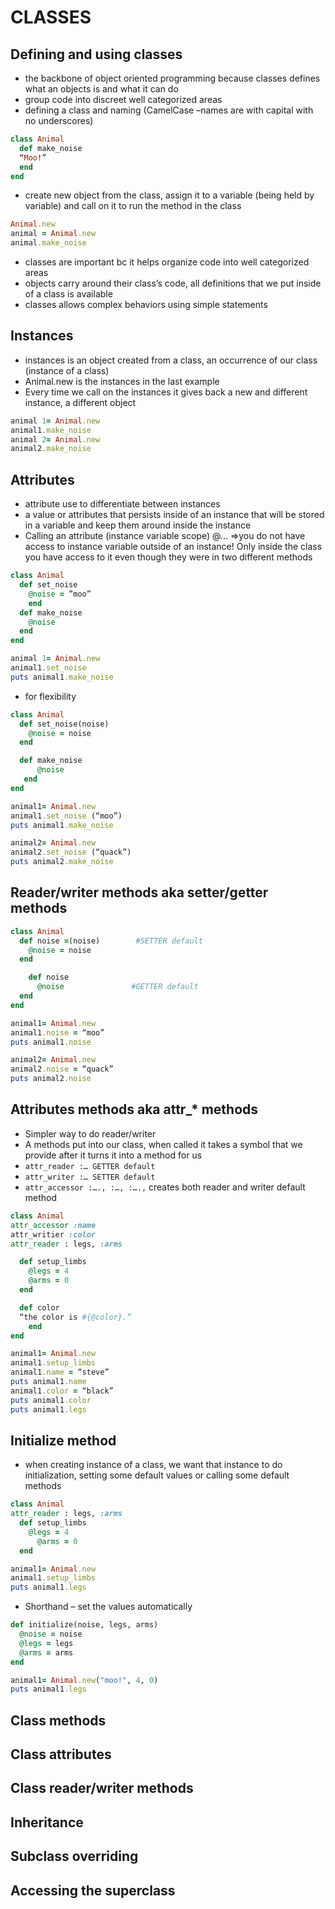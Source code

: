 # CLASSES
## Defining and using classes
-	the backbone of object oriented programming because classes defines what an objects is and what it can do
-	group code into discreet well categorized areas
-	defining a class and naming (CamelCase –names are with capital with no underscores)

``` ruby
class Animal
  def make_noise
  “Moo!”
  end
end
```

-	create new object from the class, assign it to a variable (being held by variable) and call on it to run the method in the class

``` ruby
Animal.new
animal = Animal.new
animal.make_noise
```

-	classes are important bc it helps organize code into well categorized areas
-	objects carry around their class’s code, all definitions that we put inside of a class is available
-	classes allows complex behaviors using simple statements

## Instances
-	instances is an object created from a class, an occurrence of our class (instance of a class)
  - Animal.new is the instances in the last example
  - Every time we call on the instances it gives back a new and different instance, a different object

``` ruby
animal 1= Animal.new
animal1.make_noise
animal 2= Animal.new
animal2.make_noise
```

## Attributes
-	attribute use to differentiate between instances
-	a value or attributes that persists inside of an instance that will be stored in a variable and keep them around inside the instance
-	Calling an attribute (instance variable scope) @... =>you do not have access to instance variable outside of an instance! Only inside the class you have access to it even though they were in two different methods

``` ruby
class Animal
  def set_noise
    @noise = ”moo”
	end
  def make_noise
    @noise
  end
end

animal 1= Animal.new
animal1.set_noise
puts animal1.make_noise
```

-	for flexibility

``` ruby
class Animal
  def set_noise(noise)
    @noise = noise
  end

  def make_noise
	  @noise
   end
end

animal1= Animal.new
animal1.set_noise (“moo”)
puts animal1.make_noise

animal2= Animal.new
animal2.set_noise (“quack”)
puts animal2.make_noise
```

## Reader/writer methods aka setter/getter methods

``` ruby
class Animal
  def noise =(noise)		#SETTER default
    @noise = noise
  end

	def noise
	  @noise	           #GETTER default
  end
end

animal1= Animal.new
animal1.noise = “moo”
puts animal1.noise

animal2= Animal.new
animal2.noise = “quack”
puts animal2.noise
```

## Attributes methods aka attr_* methods
-	Simpler way to do reader/writer
-	A methods put into our class, when called it takes a symbol that we provide after it turns it into a method for us
 - `attr_reader :… GETTER default`
 - `attr_writer :… SETTER default`
 - `attr_accessor :…., :…, :….,` creates both reader and writer default method

``` ruby
class Animal
attr_accessor :name
attr_writier :color
attr_reader : legs, :arms

  def setup_limbs
    @legs = 4
    @arms = 0
  end

  def color
  “the color is #{@color}.”
	end
end

animal1= Animal.new
animal1.setup_limbs
animal1.name = “steve”
puts animal1.name
animal1.color = “black”
puts animal1.color
puts animal1.legs
```

## Initialize method
-	when creating instance of a class, we want that instance to do initialization, setting some default values or calling some default methods

``` ruby
class Animal
attr_reader : legs, :arms
  def setup_limbs
    @legs = 4
	  @arms = 0
  end

animal1= Animal.new
animal1.setup_limbs
puts animal1.legs
```

 - Shorthand – set the values automatically

``` ruby
def initialize(noise, legs, arms)
  @noise = noise
  @legs = legs
  @arms = arms
end

animal1= Animal.new("moo!", 4, 0)
puts animal1.legs
```

## Class methods


## Class attributes


## Class reader/writer methods


## Inheritance


## Subclass overriding


## Accessing the superclass
